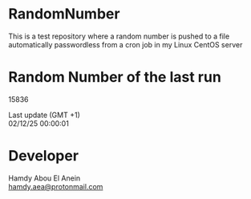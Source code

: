 # RandomNumber    
This is a test repository where a random number is pushed to a file automatically passwordless from a cron job in my Linux CentOS server    
# Random Number of the last run   
15836
      
Last update (GMT +1)    
02/12/25 00:00:01
# Developer    
Hamdy Abou El Anein   
hamdy.aea@protonmail.com
